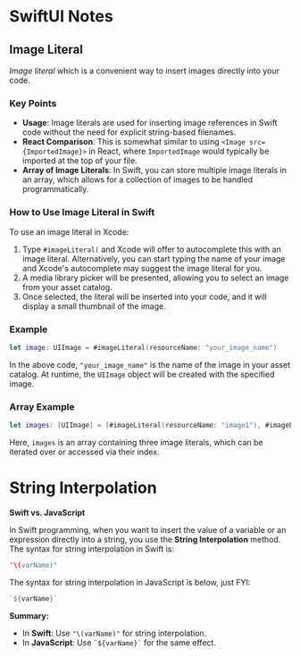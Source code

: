 # SwiftUI Notes

## Image Literal

*Image literal* which is a convenient way to insert images directly into your code. 

### Key Points

- **Usage**: Image literals are used for inserting image references in Swift code without the need for explicit string-based filenames.
- **React Comparison**: This is somewhat similar to using `<Image src={ImportedImage}>` in React, where `ImportedImage` would typically be imported at the top of your file.
- **Array of Image Literals**: In Swift, you can store multiple image literals in an array, which allows for a collection of images to be handled programmatically.

### How to Use Image Literal in Swift

To use an image literal in Xcode:

1. Type `#imageLiteral(` and Xcode will offer to autocomplete this with an image literal. Alternatively, you can start typing the name of your image and Xcode's autocomplete may suggest the image literal for you.
2. A media library picker will be presented, allowing you to select an image from your asset catalog.
3. Once selected, the literal will be inserted into your code, and it will display a small thumbnail of the image.

### Example

```swift
let image: UIImage = #imageLiteral(resourceName: "your_image_name")
```

In the above code, `"your_image_name"` is the name of the image in your asset catalog. At runtime, the `UIImage` object will be created with the specified image.

### Array Example

```swift
let images: [UIImage] = [#imageLiteral(resourceName: "image1"), #imageLiteral(resourceName: "image2"), #imageLiteral(resourceName: "image3")]
```

Here, `images` is an array containing three image literals, which can be iterated over or accessed via their index.

# String Interpolation

**Swift vs. JavaScript**

In Swift programming, when you want to insert the value of a variable or an expression directly into a string, you use the **String Interpolation** method. The syntax for string interpolation in Swift is:
```swift
"\(varName)"
```

The syntax for string interpolation in JavaScript is below, just FYI:
```javascript
`${varName}`
```

**Summary:**

- In **Swift**: Use `"\(varName)"` for string interpolation.
- In **JavaScript**: Use `` `${varName}` `` for the same effect.
